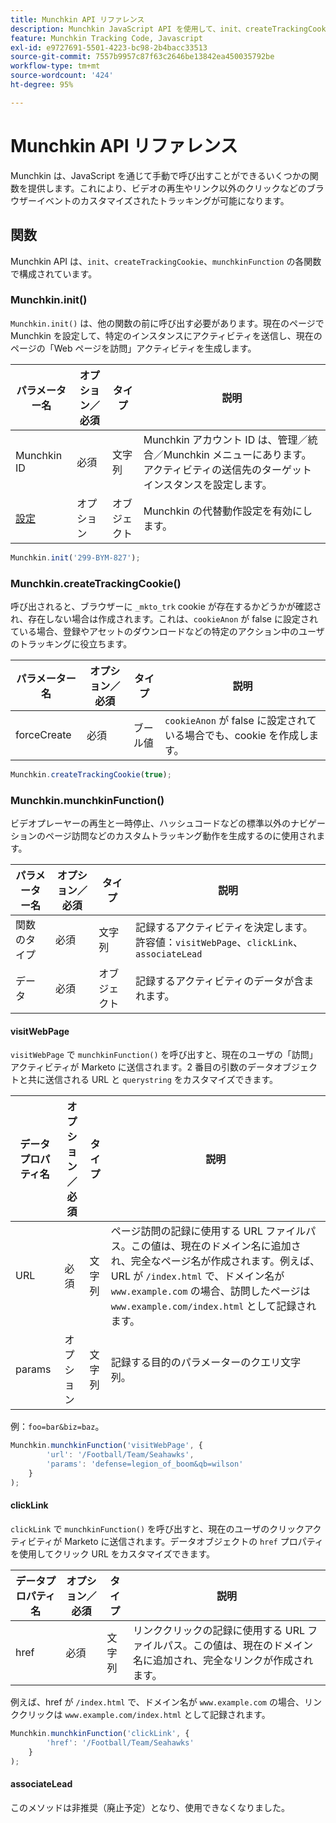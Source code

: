 ```yaml
---
title: Munchkin API リファレンス
description: Munchkin JavaScript API を使用して、init、createTrackingCookie、munchkinFunction の各メソッドにより、ページ訪問数、リンククリック数、カスタムイベント数をトラッキングします。
feature: Munchkin Tracking Code, Javascript
exl-id: e9727691-5501-4223-bc98-2b4bacc33513
source-git-commit: 7557b9957c87f63c2646be13842ea450035792be
workflow-type: tm+mt
source-wordcount: '424'
ht-degree: 95%

---
```


# Munchkin API リファレンス

Munchkin は、JavaScript を通じて手動で呼び出すことができるいくつかの関数を提供します。これにより、ビデオの再生やリンク以外のクリックなどのブラウザーイベントのカスタマイズされたトラッキングが可能になります。

## 関数

Munchkin API は、`init`、`createTrackingCookie`、`munchkinFunction` の各関数で構成されています。

<a name="munchkin_init"></a>

### Munchkin.init()

`Munchkin.init()` は、他の関数の前に呼び出す必要があります。現在のページで Munchkin を設定して、特定のインスタンスにアクティビティを送信し、現在のページの「Web ページを訪問」アクティビティを生成します。

| パラメーター名 | オプション／必須 | タイプ | 説明 |
| --- | --- | --- | --- |
| Munchkin ID | 必須 | 文字列 | Munchkin アカウント ID は、管理／統合／Munchkin メニューにあります。アクティビティの送信先のターゲットインスタンスを設定します。 |
| [設定](configuration.md) | オプション | オブジェクト | Munchkin の代替動作設定を有効にします。 |

```javascript
Munchkin.init('299-BYM-827');
```

### Munchkin.createTrackingCookie()

呼び出されると、ブラウザーに `_mkto_trk` cookie が存在するかどうかが確認され、存在しない場合は作成されます。これは、`cookieAnon` が false に設定されている場合、登録やアセットのダウンロードなどの特定のアクション中のユーザのトラッキングに役立ちます。

| パラメーター名 | オプション／必須 | タイプ | 説明 |
| --- | --- | --- | --- |
| forceCreate | 必須 | ブール値 | `cookieAnon` が false に設定されている場合でも、cookie を作成します。 |

```javascript
Munchkin.createTrackingCookie(true);
```

### Munchkin.munchkinFunction()

ビデオプレーヤーの再生と一時停止、ハッシュコードなどの標準以外のナビゲーションのページ訪問などのカスタムトラッキング動作を生成するのに使用されます。

| パラメーター名 | オプション／必須 | タイプ | 説明 |
| --- | --- | --- | --- |
| 関数のタイプ | 必須 | 文字列 | 記録するアクティビティを決定します。許容値：`visitWebPage`、`clickLink`、`associateLead` |
| データ | 必須 | オブジェクト | 記録するアクティビティのデータが含まれます。 |

#### visitWebPage

`visitWebPage` で `munchkinFunction()` を呼び出すと、現在のユーザの「訪問」アクティビティが Marketo に送信されます。2 番目の引数のデータオブジェクトと共に送信される URL と `querystring` をカスタマイズできます。

| データプロパティ名 | オプション／必須 | タイプ | 説明 |
| --- | --- | --- | --- |
| URL | 必須 | 文字列 | ページ訪問の記録に使用する URL ファイルパス。この値は、現在のドメイン名に追加され、完全なページ名が作成されます。例えば、URL が `/index.html` で、ドメイン名が `www.example.com` の場合、訪問したページは `www.example.com/index.html` として記録されます。 |
| params | オプション | 文字列 | 記録する目的のパラメーターのクエリ文字列。 |

例：`foo=bar&biz=baz`。

```javascript
Munchkin.munchkinFunction('visitWebPage', {
        'url': '/Football/Team/Seahawks',
        'params': 'defense=legion_of_boom&qb=wilson'
    }
);
```

#### clickLink

`clickLink` で `munchkinFunction()` を呼び出すと、現在のユーザのクリックアクティビティが Marketo に送信されます。データオブジェクトの `href` プロパティを使用してクリック URL をカスタマイズできます。

| データプロパティ名 | オプション／必須 | タイプ | 説明 |
| --- | --- | --- | --- |
| href | 必須 | 文字列 | リンククリックの記録に使用する URL ファイルパス。この値は、現在のドメイン名に追加され、完全なリンクが作成されます。 |

例えば、href が `/index.html` で、ドメイン名が `www.example.com` の場合、リンククリックは `www.example.com/index.html` として記録されます。

```javascript
Munchkin.munchkinFunction('clickLink', {
        'href': '/Football/Team/Seahawks'
    }
);
```

#### associateLead

このメソッドは非推奨（廃止予定）となり、使用できなくなりました。
